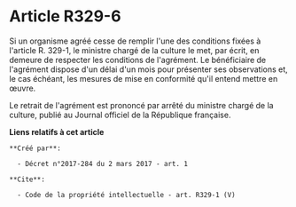 # Article R329-6

Si un organisme agréé cesse de remplir l'une des conditions fixées à l'article R. 329-1, le ministre chargé de la culture le
met, par écrit, en demeure de respecter les conditions de l'agrément. Le bénéficiaire de l'agrément dispose d'un délai d'un
mois pour présenter ses observations et, le cas échéant, les mesures de mise en conformité qu'il entend mettre en œuvre. 

Le retrait de l'agrément est prononcé par arrêté du ministre chargé de la culture, publié au Journal officiel de la
République française.

**Liens relatifs à cet article**

	**Créé par**:

	  - Décret n°2017-284 du 2 mars 2017 - art. 1

	**Cite**:

	  - Code de la propriété intellectuelle - art. R329-1 (V)
